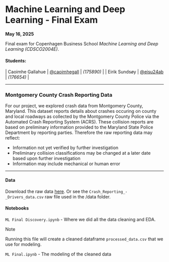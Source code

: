 # Machine Learning and Deep Learning - Final Exam
**May 16, 2025**

Final exam for Copenhagen Business School _Machine Learning and Deep Learning (CDSCO2004E)_.

#### Students:
| Caoimhe Gallahue | [@caoimhegall](https://www.github.com/caoimhegall) | _(175890)_ |
| Eirik Sundsøy | [@eisu24ab](https://www.github.com/eisu24ab) | _(176654)_ |

---------------------------------------------------------------------------------------------
### Montgomery County Crash Reporting Data  
For our project, we explored crash data from Montgomery County, Maryland. This dataset reports details about crashes occuring on county and local roadways as collected by the Montgomery County Police via the Automated Crash Reporting System (ACRS). These collision reports are based on preliminary information provided to the Maryland State Police Department by reporting parties. Therefore the raw reporting data may reflect:

- Information not yet verified by further investigation
- Preliminary collision classifications may be changed at a later date based upon further investigation
- Information may include mechanical or human error
---------------------------------------------------------------------------------------------

#### Data
Download the raw data [here](https://catalog.data.gov/dataset/crash-reporting-drivers-data). Or see the `Crash_Reporting_-_Drivers_data.csv` raw file used in the /data folder.

#### Notebooks
`ML Final Discovery.ipynb` - Where we did all the data cleaning and EDA. 

> [!NOTE] 
> Running this file will create a cleaned dataframe `processed_data.csv` that we use for modeling.

`ML Final.ipynb` - The modeling of the cleaned data
